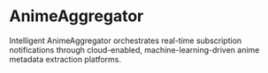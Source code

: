 # AnimeAggregator
Intelligent AnimeAggregator orchestrates real-time subscription notifications through cloud-enabled, machine-learning-driven anime metadata extraction platforms.
